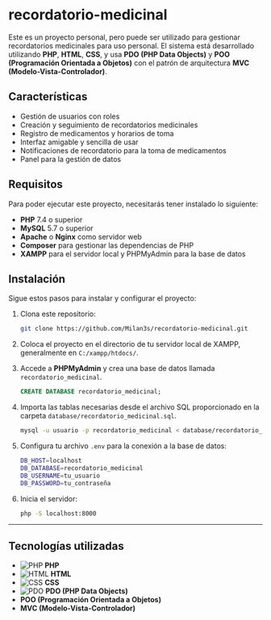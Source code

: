 # recordatorio-medicinal

Este es un proyecto personal, pero puede ser utilizado para gestionar recordatorios medicinales para uso personal. El sistema está desarrollado utilizando **PHP**, **HTML**, **CSS**, y usa **PDO (PHP Data Objects)** y **POO (Programación Orientada a Objetos)** con el patrón de arquitectura **MVC (Modelo-Vista-Controlador)**.

## Características

- Gestión de usuarios con roles
- Creación y seguimiento de recordatorios medicinales
- Registro de medicamentos y horarios de toma
- Interfaz amigable y sencilla de usar
- Notificaciones de recordatorio para la toma de medicamentos
- Panel para la gestión de datos

## Requisitos

Para poder ejecutar este proyecto, necesitarás tener instalado lo siguiente:

- **PHP** 7.4 o superior
- **MySQL** 5.7 o superior
- **Apache** o **Nginx** como servidor web
- **Composer** para gestionar las dependencias de PHP
- **XAMPP** para el servidor local y PHPMyAdmin para la base de datos

## Instalación

Sigue estos pasos para instalar y configurar el proyecto:

1. Clona este repositorio:

    ```bash
    git clone https://github.com/Milan3s/recordatorio-medicinal.git
    ```

2. Coloca el proyecto en el directorio de tu servidor local de XAMPP, generalmente en `C:/xampp/htdocs/`.

3. Accede a **PHPMyAdmin** y crea una base de datos llamada `recordatorio_medicinal`.

    ```sql
    CREATE DATABASE recordatorio_medicinal;
    ```

4. Importa las tablas necesarias desde el archivo SQL proporcionado en la carpeta `database/recordatorio_medicinal.sql`.

    ```bash
    mysql -u usuario -p recordatorio_medicinal < database/recordatorio_medicinal.sql
    ```

5. Configura tu archivo `.env` para la conexión a la base de datos:

    ```bash
    DB_HOST=localhost
    DB_DATABASE=recordatorio_medicinal
    DB_USERNAME=tu_usuario
    DB_PASSWORD=tu_contraseña
    ```

6. Inicia el servidor:

    ```bash
    php -S localhost:8000
    ```

---

## Tecnologías utilizadas

- ![PHP](https://img.shields.io/badge/-PHP-777BB4?style=flat&logo=php&logoColor=fff) **PHP**
- ![HTML](https://img.shields.io/badge/-HTML-E34F26?style=flat&logo=html5&logoColor=fff) **HTML**
- ![CSS](https://img.shields.io/badge/-CSS-1572B6?style=flat&logo=css3&logoColor=fff) **CSS**
- ![PDO](https://img.shields.io/badge/-PDO-003B57?style=flat&logo=php&logoColor=fff) **PDO (PHP Data Objects)**
- **POO (Programación Orientada a Objetos)**
- **MVC (Modelo-Vista-Controlador)**
